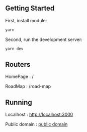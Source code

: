 ## Getting Started
First, install module:
```bash
yarn
```

Second, run the development server:

```bash
yarn dev
```

## Routers
HomePage : /

RoadMap : /road-map
## Running
Localhost : [http://localhost:3000](http://localhost:3000)

Public domain : [public domain](http://159.223.32.167:5123/)
